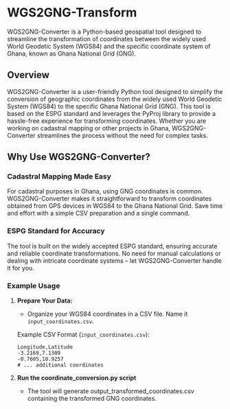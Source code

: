 # WGS2GNG-Transform
WGS2GNG-Converter is a Python-based geospatial tool designed to streamline the transformation of coordinates between the widely used World Geodetic System (WGS84) and the specific coordinate system of Ghana, known as Ghana National Grid (GNG). 

## Overview

WGS2GNG-Converter is a user-friendly Python tool designed to simplify the conversion of geographic coordinates from the widely used World Geodetic System (WGS84) to the specific Ghana National Grid (GNG). This tool is based on the ESPG standard and leverages the PyProj library to provide a hassle-free experience for transforming coordinates. Whether you are working on cadastral mapping or other projects in Ghana, WGS2GNG-Converter streamlines the process without the need for complex tasks.

## Why Use WGS2GNG-Converter?

### Cadastral Mapping Made Easy

For cadastral purposes in Ghana, using GNG coordinates is common. WGS2GNG-Converter makes it straightforward to transform coordinates obtained from GPS devices in WGS84 to the Ghana National Grid. Save time and effort with a simple CSV preparation and a single command.

### ESPG Standard for Accuracy

The tool is built on the widely accepted ESPG standard, ensuring accurate and reliable coordinate transformations. No need for manual calculations or dealing with intricate coordinate systems – let WGS2GNG-Converter handle it for you.

### Example Usage

1. **Prepare Your Data:**
   - Organize your WGS84 coordinates in a CSV file. Name it `input_coordinates.csv`.

   Example CSV Format (`input_coordinates.csv`):

   ```plaintext
   Longitude,Latitude
   -3.2169,7.1309
   -0.7605,10.9257
   # ... additional coordinates
   ```

2. **Run the coordinate_conversion.py script**
   - The tool will generate output_transformed_coordinates.csv containing the transformed GNG coordinates.
